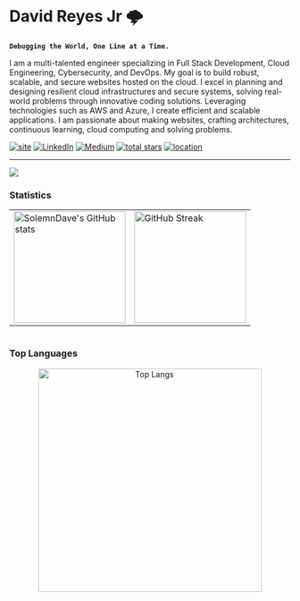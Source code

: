 # David Reyes Jr 🌩️

**`Debugging the World, One Line at a Time.`**

I am a multi-talented engineer specializing in Full Stack Development, Cloud Engineering, Cybersecurity, and DevOps. My goal is to build robust, scalable, and secure websites hosted on the cloud. I excel in planning and designing resilient cloud infrastructures and secure systems, solving real-world problems through innovative coding solutions. Leveraging technologies such as AWS and Azure, I create efficient and scalable applications. I am passionate about making websites, crafting architectures, continuous learning, cloud  computing and solving problems.

<p align="left">
    <a href="">
        <img alt="site" title="Portfolio" src="https://custom-icon-badges.demolab.com/badge/-SolemnDave.cloud-silver?style=for-the-badge&logo=mention&logoColor=black"/></a>
    <a href="https://www.linkedin.com/in/davereyjr/">
        <img alt="LinkedIn" title="LinkedIn" src="https://custom-icon-badges.demolab.com/badge/-LinkedIn-blue?style=for-the-badge&logo=linkedin&logoColor=white"/></a>
    <a href="https://medium.com/@solemn_dave">
        <img alt="Medium" title="Medium" src="https://custom-icon-badges.demolab.com/badge/-Medium-black?style=for-the-badge&logo=medium&logoColor=white"/></a>
    <a href="https://resume.solemndave.com/">
        <img alt="total stars" title="Total stars on GitHub" src="https://custom-icon-badges.demolab.com/github/stars/SolemnDave?color=55960c&style=for-the-badge&labelColor=488207&logo=star"/></a>
    <a href="https://github.com/AlfonsoJohn?tab=repositories&sort=stargazers">
        <img alt="location" title="Location" src="https://custom-icon-badges.demolab.com/badge/New York-USA-blue?style=for-the-badge&logo=location&logoColor=red"/></a>
</p>


---

![](https://komarev.com/ghpvc/?username=SolemnDave&style=plastic)
</a>
</p>

### Statistics 

<table>
  <tr>
    <td>
      <img alt="SolemnDave's GitHub stats" src="https://github-readme-stats.vercel.app/api?username=SolemnDave&show_icons=true&hide=contribs&rank_icon=github&theme=chartreuse-dark"  style="height: 200px; width: auto;" />
    </td>
    <td>
      <img alt="GitHub Streak" src="https://streak-stats.demolab.com?user=SolemnDave&theme=chartreuse-dark"  style="height: 200px; width: auto;" />
    </td>
  </tr>
</table>

#

### Top Languages

<div align="center">
  <img alt="Top Langs" src="https://github-readme-stats.vercel.app/api/top-langs/?username=SolemnDave&hide_progress=true" width="400" />
</div>

#





